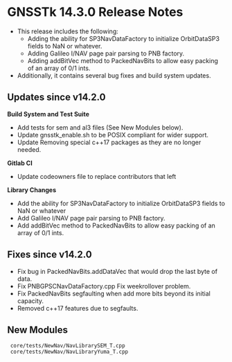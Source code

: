 GNSSTk 14.3.0 Release Notes
========================

 * This release includes the following:
   * Adding the ability for SP3NavDataFactory to initialize OrbitDataSP3 fields to NaN or whatever.
   * Adding Galileo I/NAV page pair parsing to PNB factory.
   * Adding addBitVec method to PackedNavBits to allow easy packing of an array of 0/1 ints.
 * Additionally, it contains several bug fixes and build system updates.

Updates since v14.2.0
---------------------

**Build System and Test Suite**
  * Add tests for sem and al3 files (See New Modules below).
  * Update gnsstk_enable.sh to be POSIX compliant for wider support.
  * Update Removing special c++17 packages as they are no longer needed.

**Gitlab CI**
  * Update codeowners file to replace contributors that left

**Library Changes**
  * Add the ability for SP3NavDataFactory to initialize OrbitDataSP3 fields to NaN or whatever
  * Add Galileo I/NAV page pair parsing to PNB factory.
  * Add addBitVec method to PackedNavBits to allow easy packing of an array of 0/1 ints.

Fixes since v14.2.0
--------------------
  * Fix bug in PackedNavBits.addDataVec that would drop the last byte of data.
  * Fix PNBGPSCNavDataFactory.cpp Fix weekrollover problem.
  * Fix PackedNavBits segfaulting when add more bits beyond its initial capacity.
  * Removed c++17 features due to segfaults.

New Modules
-------------------------------
     core/tests/NewNav/NavLibrarySEM_T.cpp
     core/tests/NewNav/NavLibraryYuma_T.cpp